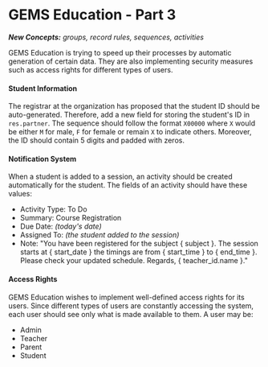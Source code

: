 # GEMS Education - Part 3

_**New Concepts:** groups, record rules, sequences, activities_

GEMS Education is trying to speed up their processes by automatic generation of certain data. They are also implementing
security measures such as access rights for different types of users.

#### Student Information

The registrar at the organization has proposed that the student ID should be auto-generated. Therefore, add a new field
for storing the student's ID in `res.partner`. The sequence should follow the format `X00000` where `X` would be
either `M` for male, `F` for female or remain `X` to indicate others. Moreover, the ID should contain 5 digits and
padded with zeros.

#### Notification System

When a student is added to a session, an activity should be created automatically for the student. The fields of an
activity should have these values:

- Activity Type: To Do
- Summary: Course Registration
- Due Date: _(today's date)_
- Assigned To: _(the student added to the session)_
- Note: "You have been registered for the subject { subject }. The session starts at { start_date } the timings are
  from { start_time } to { end_time }. Please check your updated schedule. Regards, { teacher_id.name }."

[//]: # (TODO: shift this to Part 4?)

#### Access Rights

GEMS Education wishes to implement well-defined access rights for its users. Since different types of users are
constantly accessing the system, each user should see only what is made available to them. A user may be:

- Admin
- Teacher
- Parent
- Student
